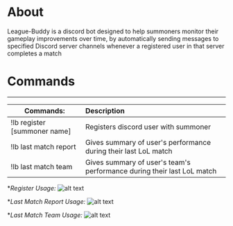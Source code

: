 # About
League-Buddy is a discord bot designed to help summoners monitor their gameplay improvements over time, by automatically sending messages to specified Discord server channels whenever a registered user in that server completes a match
# Commands
---
| **Commands:**               | **Description**                                                      |
|-----------------------------|:---------------------------------------------------------------------|
|!lb register [summoner name] | Registers discord user with summoner                                 |
|!lb last match report        |Gives summary of user's performance during their last LoL match       |
|!lb last match team          |Gives summary of user's team's performance during their last LoL match|

**Register Usage:*
![alt text](https://raw.githubusercontent.com/voxlap/League-Discord-Buddy/master/register.png)

**Last Match Report Usage:*
![alt text](https://raw.githubusercontent.com/voxlap/League-Discord-Buddy/master/report.png)

**Last Match Team Usage:*
![alt text](https://raw.githubusercontent.com/voxlap/League-Discord-Buddy/master/team.png)
